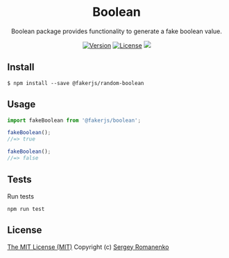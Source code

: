 <h1 align="center">Boolean</h1>
<p align="center">
Boolean package provides functionality to generate a fake boolean value.
</p>

<p align="center">
<a href="https://github.com/faker-javascript/random-boolean/releases"><img alt="Version" src="https://img.shields.io/github/release/faker-javascript/random-boolean.svg?label=version&color=green"></a> <a href="https://github.com/faker-javascript/random-boolean"><img src="https://img.shields.io/badge/license-MIT-blue.svg?color=green" alt="License"></a> <img src="https://github.com/faker-javascript/random-boolean/actions/workflows/tests.yml/badge.svg">
</p>

## Install

```
$ npm install --save @fakerjs/random-boolean
```

## Usage

```js
import fakeBoolean from '@fakerjs/boolean';

fakeBoolean();
//=> true

fakeBoolean();
//=> false
```

## Tests

Run tests

```
npm run test
```

## License
[The MIT License (MIT)](https://github.com/faker-javascript/random-boolean/blob/master/LICENSE.txt)
Copyright (c) [Sergey Romanenko](https://github.com/Awilum)
